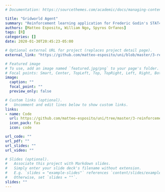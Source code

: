 ```yaml
---
# Documentation: https://sourcethemes.com/academic/docs/managing-content/

title: "Gridworld Agent"
summary: "Reinforcement learning application for Frederic Godin's STAT497 course. Created an agent to solve the grid-world problem."
authors: [Matteo Esposito, William Ngo, Spyros Orfanos]
tags: [R]
categories: []
date: 2020-01-30T20:45:23-05:00

# Optional external URL for project (replaces project detail page).
external_link: "https://github.com/matteo-esposito/uni/blob/master/3-reinforcement-learning/project/report.pdf"

# Featured image
# To use, add an image named `featured.jpg/png` to your page's folder.
# Focal points: Smart, Center, TopLeft, Top, TopRight, Left, Right, BottomLeft, Bottom, BottomRight.
image:
  caption: ""
  focal_point: ""
  preview_only: false

# Custom links (optional).
#   Uncomment and edit lines below to show custom links.
links:
- name: Code
  url: https://github.com/matteo-esposito/uni/tree/master/3-reinforcement-learning/project/src
  icon_pack: fas
  icon: code

url_code: ""
url_pdf: ""
url_slides: ""
url_video: ""

# Slides (optional).
#   Associate this project with Markdown slides.
#   Simply enter your slide deck's filename without extension.
#   E.g. `slides = "example-slides"` references `content/slides/example-slides.md`.
#   Otherwise, set `slides = ""`.
slides: ""
---
```

